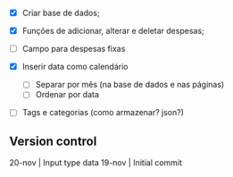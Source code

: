 

- [x] Criar base de dados;
- [x] Funções de adicionar, alterar e deletar despesas;
- [ ] Campo para despesas fixas
- [x] Inserir data como calendário
    - [ ] Separar por mês (na base de dados e nas páginas)
    - [ ] Ordenar por data
- [ ] Tags e categorias (como armazenar? json?)


## Version control 
20-nov | Input type data 
19-nov | Initial commit

